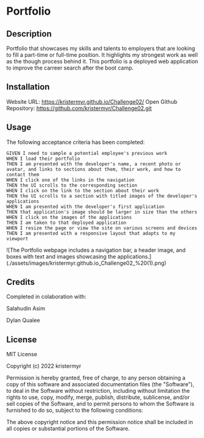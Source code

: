 # Portfolio

## Description

Portfolio that showcases my skills and talents to employers that are looking to fill a part-time or full-time position. It highlights my strongest work as well as the though process behind it. This portfolio is a deployed web application to improve the carreer search after the boot camp. 

## Installation

Website URL: https://kristermyr.github.io/Challenge02/
Open Github Repository: https://github.com/kristermyr/Challenge02.git

## Usage

The following acceptance criteria has been completed: 

```
GIVEN I need to sample a potential employee's previous work
WHEN I load their portfolio
THEN I am presented with the developer's name, a recent photo or avatar, and links to sections about them, their work, and how to contact them
WHEN I click one of the links in the navigation
THEN the UI scrolls to the corresponding section
WHEN I click on the link to the section about their work
THEN the UI scrolls to a section with titled images of the developer's applications
WHEN I am presented with the developer's first application
THEN that application's image should be larger in size than the others
WHEN I click on the images of the applications
THEN I am taken to that deployed application
WHEN I resize the page or view the site on various screens and devices
THEN I am presented with a responsive layout that adapts to my viewport
```

![The Portfolio webpage includes a navigation bar, a header image, and boxes with text and images showcasing the applications.] (./assets/images/kristermyr.github.io_Challenge02_%20(1).png)
## Credits

Completed in colaboration with:

Salahudin Asim

Dylan Qualee




## License

MIT License

Copyright (c) 2022 kristermyr

Permission is hereby granted, free of charge, to any person obtaining a copy of this software and associated documentation files (the "Software"), to deal in the Software without restriction, including without limitation the rights to use, copy, modify, merge, publish, distribute, sublicense, and/or sell copies of the Software, and to permit persons to whom the Software is furnished to do so, subject to the following conditions:

The above copyright notice and this permission notice shall be included in all copies or substantial portions of the Software.
